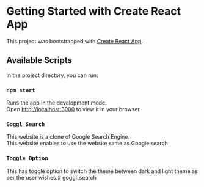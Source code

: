 # Getting Started with Create React App

This project was bootstrapped with [Create React App](https://github.com/facebook/create-react-app).

## Available Scripts

In the project directory, you can run:

### `npm start`

Runs the app in the development mode.\
Open [http://localhost:3000](http://localhost:3000) to view it in your browser.

### `Goggl Search`
This website is a clone of Google Search Engine.\
This website enables to use the website same as Google search

### `Toggle Option`
This has toggle option to switch the theme between dark and light theme as per the user wishes.\# goggl_search

